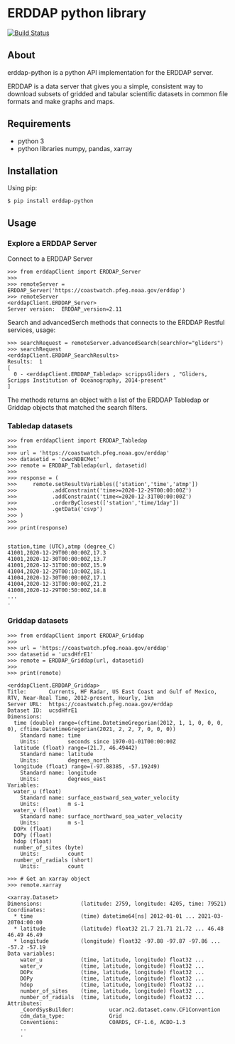 # ERDDAP python library 

[![Build Status](https://travis-ci.com/hmedrano/erddap-python.svg?branch=main)](https://travis-ci.com/hmedrano/erddap-python)

## About

erddap-python is a python API implementation for the ERDDAP server.

ERDDAP is a data server that gives you a simple, consistent way to download subsets of gridded and tabular scientific datasets in common file formats and make graphs and maps. 

## Requirements

 - python 3
 - python libraries numpy, pandas, xarray

## Installation

Using pip:

```
$ pip install erddap-python
```

## Usage

### Explore a ERDDAP Server

Connect to a ERDDAP Server

```
>>> from erddapClient import ERDDAP_Server
>>> 
>>> remoteServer = ERDDAP_Server('https://coastwatch.pfeg.noaa.gov/erddap')
>>> remoteServer
<erddapClient.ERDDAP_Server>
Server version:  ERDDAP_version=2.11
```

Search and advancedSerch methods that connects to the ERDDAP Restful services, usage:

```
>>> searchRequest = remoteServer.advancedSearch(searchFor="gliders")
>>> searchRequest
<erddapClient.ERDDAP_SearchResults>
Results:  1
[
  0 - <erddapClient.ERDDAP_Tabledap> scrippsGliders , "Gliders, Scripps Institution of Oceanography, 2014-present"
]
```

The methods returns an object with a list of the ERDDAP Tabledap or Griddap objects that matched the search filters.

### Tabledap datasets 

```
>>> from erddapClient import ERDDAP_Tabledap
>>> 
>>> url = 'https://coastwatch.pfeg.noaa.gov/erddap'
>>> datasetid = 'cwwcNDBCMet'
>>> remote = ERDDAP_Tabledap(url, datasetid)
>>> 
>>> response = (
>>>     remote.setResultVariables(['station','time','atmp'])
>>>           .addConstraint('time>=2020-12-29T00:00:00Z')
>>>           .addConstraint('time<=2020-12-31T00:00:00Z')
>>>           .orderByClosest(['station','time/1day'])
>>>           .getData('csvp')
>>> )
>>> 
>>> print(response)


station,time (UTC),atmp (degree_C)
41001,2020-12-29T00:00:00Z,17.3
41001,2020-12-30T00:00:00Z,13.7
41001,2020-12-31T00:00:00Z,15.9
41004,2020-12-29T00:10:00Z,18.1
41004,2020-12-30T00:00:00Z,17.1
41004,2020-12-31T00:00:00Z,21.2
41008,2020-12-29T00:50:00Z,14.8
...
.
```

### Griddap datasets

```
>>> from erddapClient import ERDDAP_Griddap
>>> 
>>> url = 'https://coastwatch.pfeg.noaa.gov/erddap'
>>> datasetid = 'ucsdHfrE1'
>>> remote = ERDDAP_Griddap(url, datasetid)
>>> 
>>> print(remote)

<erddapClient.ERDDAP_Griddap>
Title:       Currents, HF Radar, US East Coast and Gulf of Mexico, RTV, Near-Real Time, 2012-present, Hourly, 1km
Server URL:  https://coastwatch.pfeg.noaa.gov/erddap
Dataset ID:  ucsdHfrE1
Dimensions: 
  time (double) range=(cftime.DatetimeGregorian(2012, 1, 1, 0, 0, 0, 0), cftime.DatetimeGregorian(2021, 2, 2, 7, 0, 0, 0)) 
    Standard name: time 
    Units:         seconds since 1970-01-01T00:00:00Z 
  latitude (float) range=(21.7, 46.49442) 
    Standard name: latitude 
    Units:         degrees_north 
  longitude (float) range=(-97.88385, -57.19249) 
    Standard name: longitude 
    Units:         degrees_east 
Variables: 
  water_u (float) 
    Standard name: surface_eastward_sea_water_velocity 
    Units:         m s-1 
  water_v (float) 
    Standard name: surface_northward_sea_water_velocity 
    Units:         m s-1 
  DOPx (float) 
  DOPy (float) 
  hdop (float) 
  number_of_sites (byte) 
    Units:         count 
  number_of_radials (short) 
    Units:         count 

>>> # Get an xarray object
>>> remote.xarray

<xarray.Dataset>
Dimensions:            (latitude: 2759, longitude: 4205, time: 79521)
Coordinates:
  * time               (time) datetime64[ns] 2012-01-01 ... 2021-03-20T04:00:00
  * latitude           (latitude) float32 21.7 21.71 21.72 ... 46.48 46.49 46.49
  * longitude          (longitude) float32 -97.88 -97.87 -97.86 ... -57.2 -57.19
Data variables:
    water_u            (time, latitude, longitude) float32 ...
    water_v            (time, latitude, longitude) float32 ...
    DOPx               (time, latitude, longitude) float32 ...
    DOPy               (time, latitude, longitude) float32 ...
    hdop               (time, latitude, longitude) float32 ...
    number_of_sites    (time, latitude, longitude) float32 ...
    number_of_radials  (time, latitude, longitude) float32 ...
Attributes:
    _CoordSysBuilder:           ucar.nc2.dataset.conv.CF1Convention
    cdm_data_type:              Grid
    Conventions:                COARDS, CF-1.6, ACDD-1.3
    ..
    .

```
